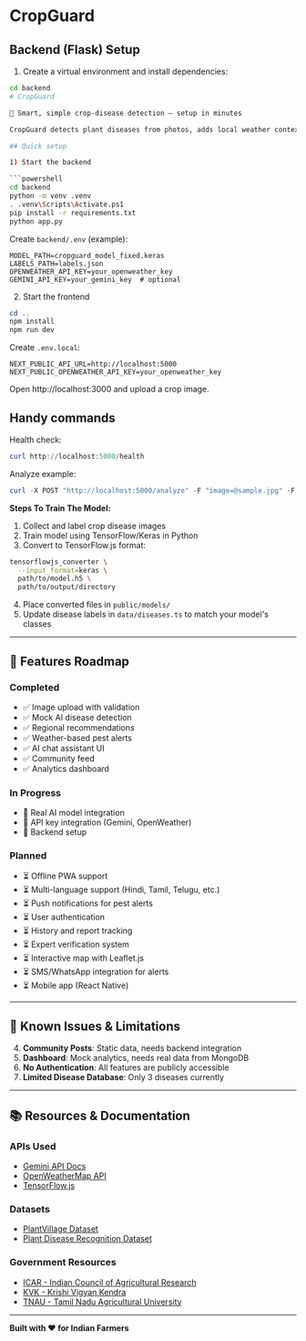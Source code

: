 # CropGuard

## Backend (Flask) Setup

1. Create a virtual environment and install dependencies:
```bash
cd backend
# CropGuard

🌾 Smart, simple crop-disease detection — setup in minutes

CropGuard detects plant diseases from photos, adds local weather context, and returns clear guidance.

## Quick setup

1) Start the backend

```powershell
cd backend
python -m venv .venv
. .venv\Scripts\Activate.ps1
pip install -r requirements.txt
python app.py
```

Create `backend/.env` (example):

```text
MODEL_PATH=cropguard_model_fixed.keras
LABELS_PATH=labels.json
OPENWEATHER_API_KEY=your_openweather_key
GEMINI_API_KEY=your_gemini_key  # optional
```

2) Start the frontend

```powershell
cd ..
npm install
npm run dev
```

Create `.env.local`:

```text
NEXT_PUBLIC_API_URL=http://localhost:5000
NEXT_PUBLIC_OPENWEATHER_API_KEY=your_openweather_key
```

Open http://localhost:3000 and upload a crop image.

## Handy commands

Health check:
```powershell
curl http://localhost:5000/health
```

Analyze example:
```powershell
curl -X POST "http://localhost:5000/analyze" -F "image=@sample.jpg" -F "latitude=12.97" -F "longitude=77.59"
```

**Steps To Train The Model:**

1. Collect and label crop disease images
2. Train model using TensorFlow/Keras in Python
3. Convert to TensorFlow.js format:
```bash
tensorflowjs_converter \
  --input_format=keras \
  path/to/model.h5 \
  path/to/output/directory
```
4. Place converted files in `public/models/`
5. Update disease labels in `data/diseases.ts` to match your model's classes

---

## 🌟 Features Roadmap

### **Completed**
- ✅ Image upload with validation
- ✅ Mock AI disease detection
- ✅ Regional recommendations
- ✅ Weather-based pest alerts
- ✅ AI chat assistant UI
- ✅ Community feed
- ✅ Analytics dashboard

### **In Progress**
- 🔄 Real AI model integration
- 🔄 API key integration (Gemini, OpenWeather)
- 🔄 Backend setup

### **Planned**
- ⏳ Offline PWA support
- ⏳ Multi-language support (Hindi, Tamil, Telugu, etc.)
- ⏳ Push notifications for pest alerts
- ⏳ User authentication
- ⏳ History and report tracking
- ⏳ Expert verification system
- ⏳ Interactive map with Leaflet.js
- ⏳ SMS/WhatsApp integration for alerts
- ⏳ Mobile app (React Native)

---

## 🐛 Known Issues & Limitations

4. **Community Posts**: Static data, needs backend integration
5. **Dashboard**: Mock analytics, needs real data from MongoDB
6. **No Authentication**: All features are publicly accessible
7. **Limited Disease Database**: Only 3 diseases currently

---

## 📚 Resources & Documentation

### **APIs Used**
- [Gemini API Docs](https://ai.google.dev/docs)
- [OpenWeatherMap API](https://openweathermap.org/api)
- [TensorFlow.js](https://www.tensorflow.org/js)

### **Datasets**
- [PlantVillage Dataset](https://www.kaggle.com/datasets/emmarex/plantdisease)
- [Plant Disease Recognition Dataset](https://www.kaggle.com/datasets/vipoooool/new-plant-diseases-dataset)

### **Government Resources**
- [ICAR - Indian Council of Agricultural Research](https://icar.org.in/)
- [KVK - Krishi Vigyan Kendra](https://kvk.icar.gov.in/)
- [TNAU - Tamil Nadu Agricultural University](https://www.tnau.ac.in/)

---

**Built with ❤️ for Indian Farmers**